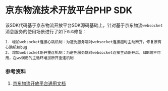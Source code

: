 # 京东物流技术开放平台PHP SDK

该SDK代码基于京东物流开放平台SDK源码基础上，针对基于京东物流`websocket`消息服务的使用场景进行了如下`BUG`修复：
```
1. 增加websocket连接心跳机制：为避免服务端对websocket连接超时主动断开，修复原有心跳机制bug
2. 增加websocket断开重连机制：为避免服务端对websocket连接主动断开后，SDK端不可用，在ws调用的主循环增加断开重连机制
```

### 参考资料
1. [京东物流开放平台通用文档](https://open.jdwl.com/docu/viewDefault/1.html)
